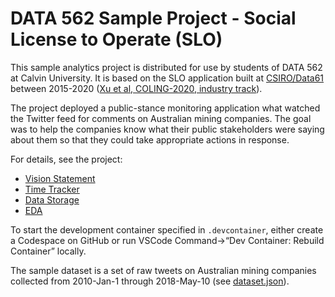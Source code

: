 # DATA 562 Sample Project - Social License to Operate (SLO)

This sample analytics project is distributed for use by students of DATA 562 at Calvin University. It is based on the SLO application built at [CSIRO/Data61](https://research.csiro.au/data61/) between 2015-2020 ([Xu et al, COLING-2020, industry track](https://aclanthology.org/2020.coling-industry.14/)).

The project deployed a public-stance monitoring application what watched the Twitter feed for comments on Australian mining companies. The goal was to help the companies know what their public stakeholders were saying about them so that they could take appropriate actions in response.

For details, see the project:

- [Vision Statement](notebooks/vision.ipynb)
- [Time Tracker](https://app.clockify.me/workspaces/649f2bd325d4ee229253c053)
- [Data Storage](https://drive.google.com/drive/u/1/folders/1te6TeLQ7Uq0-JzBbiBINytPkH7yCqy1b)
- [EDA](notebooks/analysis.ipynb)

To start the development container specified in `.devcontainer`, either create a Codespace on GitHub or run VSCode Command&rarr;&ldquo;Dev Container: Rebuild Container&rdquo; locally.

The sample dataset is a set of raw tweets on Australian mining companies collected from 2010-Jan-1 through 2018-May-10 (see [dataset.json](data/dataset.json)).
